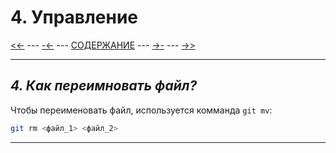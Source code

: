 # **4. Управление**

[<<-](./3-1.md) ---
[-<-](./4-3.md) ---
[СОДЕРЖАНИЕ](./README.md) ---
[->-](./4-5.md) ---
[->>](./5-1.md)

---

## *4. Как переимновать файл?*

Чтобы переименовать файл, используется комманда `git mv`:

```bash
git rm <файл_1> <файл_2>
```

---

